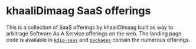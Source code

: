 # khaaliDimaag SaaS offerings

This is a collection of SaaS offerings by khaaliDimaag built as way to arbitrage Software As A Service offerings on the web. The landing page code is available in [`kdio-saas`](./kdio-saas) and [`packages`](./packages) contain the numerous offerings.